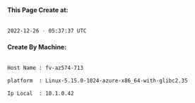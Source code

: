 
   
#### This Page Create at:

```bash

2022-12-26 - 05:37:37 UTC

```

#### Create By Machine:

```bash

Host Name : fv-az574-713

platform  : Linux-5.15.0-1024-azure-x86_64-with-glibc2.35

Ip Local  : 10.1.0.42

```

